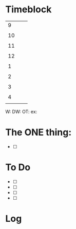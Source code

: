 # Timeblock

|     |     |     |
| --- | --- | --- |
| 9   |     |     |
|     |     |     |
| 10  |     |     |
|     |     |     |
| 11  |     |     |
|     |     |     |
| 12  |     |     |
|     |     |     |
| 1   |     |     |
|     |     |     |
| 2   |     |     |
|     |     |     |
| 3   |     |     |
|     |     |     |
| 4   |     |     |
|     |     |     |

W:
DW:
OT: 
ex:

# The ONE thing: 
- [ ] 


# To Do
- [ ] 
- [ ] 
- [ ]
- [ ]


# Log
